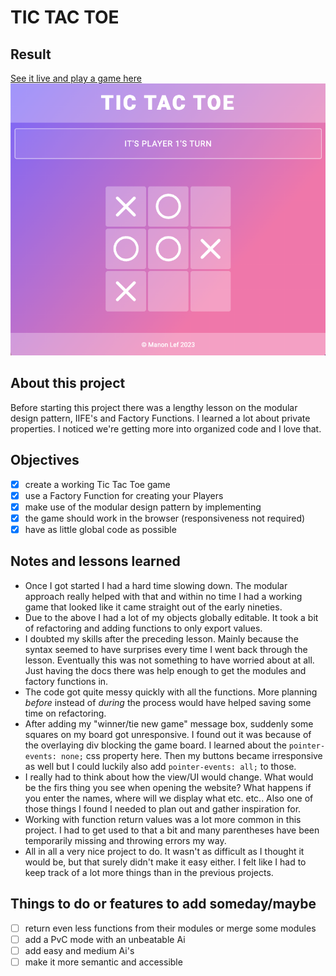 # TIC TAC TOE

## Result
[See it live and play a game here](https://github.com/ManonLef/Tic-Tac-Toe/deployments/activity_log?environment=github-pages)
![Preview of my Tic Tac Toe](./notes%20and%20resources/Tic-Tac-Show.png)

## About this project
Before starting this project there was a lengthy lesson on the modular design pattern, IIFE's and Factory Functions. I learned a lot about private properties. I noticed we're getting more into organized code and I love that. 

## Objectives
- [x] create a working Tic Tac Toe game
- [x] use a Factory Function for creating your Players
- [x] make use of the modular design pattern by implementing 
- [x] the game should work in the browser (responsiveness not required)
- [x] have as little global code as possible

## Notes and lessons learned
- Once I got started I had a hard time slowing down. The modular approach really helped with that and within no time I had a working game that looked like it came straight out of the early nineties.
- Due to the above I had a lot of my objects globally editable. It took a bit of refactoring and adding functions to only export values.
- I doubted my skills after the preceding lesson. Mainly because the syntax seemed to have surprises every time I went back through the lesson. Eventually this was not something to have worried about at all. Just having the docs there was help enough to get the modules and factory functions in. 
- The code got quite messy quickly with all the functions. More planning *before* instead of *during* the process would have helped saving some time on refactoring.
- After adding my "winner/tie new game" message box, suddenly some squares on my board got unresponsive. I found out it was because of the overlaying div blocking the game board. I learned about the `pointer-events: none;` css property here. Then my buttons became irresponsive as well but I could luckily also add `pointer-events: all;` to those.
- I really had to think about how the view/UI would change. What would be the firs thing you see when opening the website? What happens if you enter the names, where will we display what etc. etc.. Also one of those things I found I needed to plan out and gather inspiration for.
- Working with function return values was a lot more common in this project. I had to get used to that a bit and many parentheses have been temporarily missing and throwing errors my way.  
- All in all a very nice project to do. It wasn't as difficult as I thought it would be, but that surely didn't make it easy either. I felt like I had to keep track of a lot more things than in the previous projects.

## Things to do or features to add someday/maybe
- [ ] return even less functions from their modules or merge some modules
- [ ] add a PvC mode with an unbeatable Ai
- [ ] add easy and medium Ai's
- [ ] make it more semantic and accessible  
